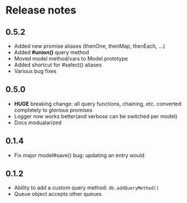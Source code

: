 # Release notes

## 0.5.2
* Added new promise aliases (thenOne, thenMap, thenEach, ...)
* Added **#union()** query method
* Moved model method/vars to Model.prototype
* Added shortcut for #select() aliases
* Various bug fixes

## 0.5.0
* **HUGE** breaking change: all query functions, chaining, etc. converted completely to *glorious* promises
* Logger now works better(and verbose can be switched per model)
* Docs modualarized

## 0.1.4
* Fix major model#save() bug: updating an entry would 

## 0.1.2
* Ability to add a custom query method: `db.addQueryMethod()`
* Queue object accepts other queues